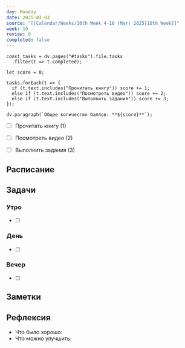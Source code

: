 ```yaml
---
day: Monday
date: 2025-03-03
source: "[[Calendar/Weeks/10th Week 4-10 (Mar) 2025|10th Week]]"
week: 10
review: 0
completed: false
---
```


```dataviewjs
const tasks = dv.pages("#tasks").file.tasks
  .filter(t => t.completed);

let score = 0;

tasks.forEach(t => {
  if (t.text.includes("Прочитать книгу")) score += 1;
  else if (t.text.includes("Посмотреть видео")) score += 2;
  else if (t.text.includes("Выполнить задания")) score += 3;
});

dv.paragraph(`Общее количество баллов: **${score}**`);

```

- [ ] Прочитать книгу (1)
- [ ] Посмотреть видео (2)
- [ ] Выполнить задания  (3)



## Расписание

## Задачи

### Утро

- [ ]

### День

- [ ]

### Вечер

- [ ]

## Заметки

## Рефлексия

- Что было хорошо:
- Что можно улучшить: